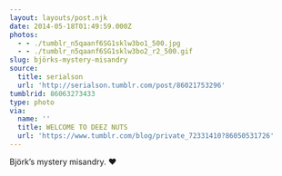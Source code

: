 ```yaml
---
layout: layouts/post.njk
date: 2014-05-18T01:49:59.000Z
photos:
  - - ./tumblr_n5qaanf6SG1sklw3bo1_500.jpg
  - - ./tumblr_n5qaanf6SG1sklw3bo2_r2_500.gif
slug: björks-mystery-misandry
source:
  title: serialson
  url: 'http://serialson.tumblr.com/post/86021753296'
tumblrid: 86063273433
type: photo
via:
  name: ''
  title: WELCOME TO DEEZ NUTS
  url: 'https://www.tumblr.com/blog/private_72331410?86050531726'
---
```

<p>Björk&rsquo;s mystery misandry. ❤️</p>
